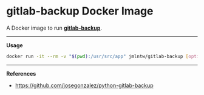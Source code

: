# gitlab-backup Docker Image

A Docker image to run [**gitlab-backup**](https://github.com/josegonzalez/python-gitlab-backup).

---

**Usage**

```bash
docker run -it --rm -v "$(pwd):/usr/src/app" jmlntw/gitlab-backup [options]
```

---

**References**

* <https://github.com/josegonzalez/python-gitlab-backup>

